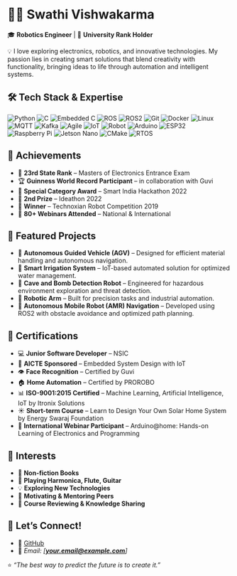 # 👩‍💻 **Swathi Vishwakarma**

🎓 **Robotics Engineer** | 🏅 **University Rank Holder**

💡 I love exploring electronics, robotics, and innovative technologies. My passion lies in creating smart solutions that blend creativity with functionality, bringing ideas to life through automation and intelligent systems.

## 🛠️ **Tech Stack & Expertise**

![Python](https://img.shields.io/badge/Python-3776AB?style=for-the-badge&logo=python&logoColor=white) ![C](https://img.shields.io/badge/C-00599C?style=for-the-badge&logo=c&logoColor=white) ![Embedded C](https://img.shields.io/badge/Embedded%20C-004482?style=for-the-badge&logo=c&logoColor=white) ![ROS](https://img.shields.io/badge/ROS-22314E?style=for-the-badge&logo=ros&logoColor=white) ![ROS2](https://img.shields.io/badge/ROS2-22314E?style=for-the-badge&logo=ros&logoColor=white) ![Git](https://img.shields.io/badge/Git-F05032?style=for-the-badge&logo=git&logoColor=white) ![Docker](https://img.shields.io/badge/Docker-2496ED?style=for-the-badge&logo=docker&logoColor=white) ![Linux](https://img.shields.io/badge/Linux-FCC624?style=for-the-badge&logo=linux&logoColor=black) ![MQTT](https://img.shields.io/badge/MQTT-660066?style=for-the-badge&logo=mqtt&logoColor=white) ![Kafka](https://img.shields.io/badge/Apache%20Kafka-231F20?style=for-the-badge&logo=apachekafka&logoColor=white) ![Agile](https://img.shields.io/badge/Agile-0275d8?style=for-the-badge&logo=agile&logoColor=white) ![IoT](https://img.shields.io/badge/IoT-00ADEF?style=for-the-badge&logo=internet-of-things&logoColor=white) ![Robot](https://img.shields.io/badge/Robot-FF6F00?style=for-the-badge&logo=robotframework&logoColor=white) ![Arduino](https://img.shields.io/badge/Arduino-00979D?style=for-the-badge&logo=arduino&logoColor=white) ![ESP32](https://img.shields.io/badge/ESP32-323232?style=for-the-badge&logo=espressif&logoColor=white) ![Raspberry Pi](https://img.shields.io/badge/Raspberry%20Pi-A22846?style=for-the-badge&logo=raspberrypi&logoColor=white) ![Jetson Nano](https://img.shields.io/badge/Jetson%20Nano-76B900?style=for-the-badge&logo=nvidia&logoColor=white) ![CMake](https://img.shields.io/badge/CMake-F34A00?style=for-the-badge&logo=cmake&logoColor=white) ![RTOS](https://img.shields.io/badge/RTOS-FF4088?style=for-the-badge&logo=rtos&logoColor=white)

## 🌟 **Achievements**

- 🏅 **23rd State Rank** – Masters of Electronics Entrance Exam
- 🏆 **Guinness World Record Participant** – in collaboration with Guvi
- 🥇 **Special Category Award** – Smart India Hackathon 2022
- 🥈 **2nd Prize** – Ideathon 2022
- 🤖 **Winner** – Technoxian Robot Competition 2019
- 📖 **80+ Webinars Attended** – National & International

## 📁 **Featured Projects**

- 🚗 **Autonomous Guided Vehicle (AGV)** – Designed for efficient material handling and autonomous navigation.
- 🌾 **Smart Irrigation System** – IoT-based automated solution for optimized water management.
- 🤖 **Cave and Bomb Detection Robot** – Engineered for hazardous environment exploration and threat detection.
- 🦿 **Robotic Arm** – Built for precision tasks and industrial automation.
- 🦾 **Autonomous Mobile Robot (AMR) Navigation** – Developed using ROS2 with obstacle avoidance and optimized path planning.

## 📖 **Certifications**

- 💻 **Junior Software Developer** – NSIC
- 📡 **AICTE Sponsored** – Embedded System Design with IoT
- 👁️ **Face Recognition** – Certified by Guvi
- 🏠 **Home Automation** – Certified by PROROBO
- 📊 **ISO-9001:2015 Certified** – Machine Learning, Artificial Intelligence, IoT by Itronix Solutions
- ☀️ **Short-term Course** – Learn to Design Your Own Solar Home System by Energy Swaraj Foundation
- 🔌 **International Webinar Participant** – Arduino@home: Hands-on Learning of Electronics and Programming

## 🎯 **Interests**

- 📘 **Non-fiction Books**
- 🎵 **Playing Harmonica, Flute, Guitar**
- 💡 **Exploring New Technologies**
- 🌟 **Motivating & Mentoring Peers**
- 📝 **Course Reviewing & Knowledge Sharing**

## 🤝 **Let’s Connect!**

- 📂 [GitHub](https://github.com/jaanu-11)
- 📧 *Email: [****[your.email@example.com](mailto:your.email@example.com)****]*

⭐ *“The best way to predict the future is to create it.”*

